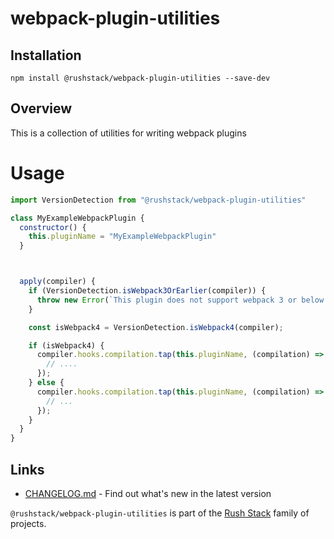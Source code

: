 # webpack-plugin-utilities

## Installation

`npm install @rushstack/webpack-plugin-utilities --save-dev`

## Overview

This is a collection of utilities for writing webpack plugins

# Usage

```JavaScript
import VersionDetection from "@rushstack/webpack-plugin-utilities"

class MyExampleWebpackPlugin {
  constructor() {
    this.pluginName = "MyExampleWebpackPlugin"
  }



  apply(compiler) {
    if (VersionDetection.isWebpack3OrEarlier(compiler)) {
      throw new Error(`This plugin does not support webpack 3 or below.`)
    }

    const isWebpack4 = VersionDetection.isWebpack4(compiler);

    if (isWebpack4) {
      compiler.hooks.compilation.tap(this.pluginName, (compilation) => {
        // ....
      });
    } else {
      compiler.hooks.compilation.tap(this.pluginName, (compilation) => {
        // ...
      });
    }
  }
}
```

## Links

- [CHANGELOG.md](
  https://github.com/microsoft/rushstack/blob/main/webpack/webpack-plugin-utilities/CHANGELOG.md) - Find
  out what's new in the latest version

`@rushstack/webpack-plugin-utilities` is part of the [Rush Stack](https://rushstack.io/) family of projects.